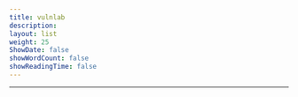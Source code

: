 ```yaml
---
title: vulnlab
description: 
layout: list
weight: 25
ShowDate: false
showWordCount: false
showReadingTime: false
---
```


---

